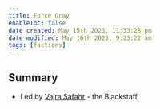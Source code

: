 ```yaml
---
title: Force Gray
enableToc: false
date created: May 15th 2023, 11:33:28 pm
date modified: May 16th 2023, 9:23:22 am
tags: [factions]
---
```


## Summary
- Led by [Vajra Safahr](Vajra%20Safahr.md) - the Blackstaff, 